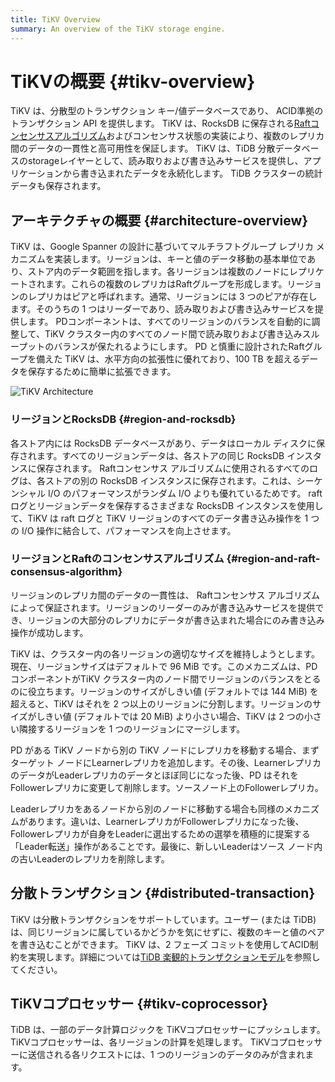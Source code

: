 ```yaml
---
title: TiKV Overview
summary: An overview of the TiKV storage engine.
---
```


# TiKVの概要 {#tikv-overview}

TiKV は、分散型のトランザクション キー/値データベースであり、 ACID準拠のトランザクション API を提供します。 TiKV は、RocksDB に保存される[<a href="https://raft.github.io/raft.pdf">Raftコンセンサスアルゴリズム</a>](https://raft.github.io/raft.pdf)およびコンセンサス状態の実装により、複数のレプリカ間のデータの一貫性と高可用性を保証します。 TiKV は、TiDB 分散データベースのstorageレイヤーとして、読み取りおよび書き込みサービスを提供し、アプリケーションから書き込まれたデータを永続化します。 TiDB クラスターの統計データも保存されます。

## アーキテクチャの概要 {#architecture-overview}

TiKV は、Google Spanner の設計に基づいてマルチラフトグループ レプリカ メカニズムを実装します。リージョンは、キーと値のデータ移動の基本単位であり、ストア内のデータ範囲を指します。各リージョンは複数のノードにレプリケートされます。これらの複数のレプリカはRaftグループを形成します。リージョンのレプリカはピアと呼ばれます。通常、リージョンには 3 つのピアが存在します。そのうちの 1 つはリーダーであり、読み取りおよび書き込みサービスを提供します。 PDコンポーネントは、すべてのリージョンのバランスを自動的に調整して、TiKV クラスター内のすべてのノード間で読み取りおよび書き込みスループットのバランスが保たれるようにします。 PD と慎重に設計されたRaftグループを備えた TiKV は、水平方向の拡張性に優れており、100 TB を超えるデータを保存するために簡単に拡張できます。

![TiKV Architecture](/media/tikv-arch.png)

### リージョンとRocksDB {#region-and-rocksdb}

各ストア内には RocksDB データベースがあり、データはローカル ディスクに保存されます。すべてのリージョンデータは、各ストアの同じ RocksDB インスタンスに保存されます。 Raftコンセンサス アルゴリズムに使用されるすべてのログは、各ストアの別の RocksDB インスタンスに保存されます。これは、シーケンシャル I/O のパフォーマンスがランダム I/O よりも優れているためです。 raft ログとリージョンデータを保存するさまざまな RocksDB インスタンスを使用して、TiKV は raft ログと TiKV リージョンのすべてのデータ書き込み操作を 1 つの I/O 操作に結合して、パフォーマンスを向上させます。

### リージョンとRaftのコンセンサスアルゴリズム {#region-and-raft-consensus-algorithm}

リージョンのレプリカ間のデータの一貫性は、 Raftコンセンサス アルゴリズムによって保証されます。リージョンのリーダーのみが書き込みサービスを提供でき、リージョンの大部分のレプリカにデータが書き込まれた場合にのみ書き込み操作が成功します。

TiKV は、クラスター内の各リージョンの適切なサイズを維持しようとします。現在、リージョンサイズはデフォルトで 96 MiB です。このメカニズムは、PDコンポーネントがTiKV クラスター内のノード間でリージョンのバランスをとるのに役立ちます。リージョンのサイズがしきい値 (デフォルトでは 144 MiB) を超えると、TiKV はそれを 2 つ以上のリージョンに分割します。リージョンのサイズがしきい値 (デフォルトでは 20 MiB) より小さい場合、TiKV は 2 つの小さい隣接するリージョンを 1 つのリージョンにマージします。

PD がある TiKV ノードから別の TiKV ノードにレプリカを移動する場合、まずターゲット ノードにLearnerレプリカを追加します。その後、LearnerレプリカのデータがLeaderレプリカのデータとほぼ同じになった後、PD はそれをFollowerレプリカに変更して削除します。ソースノード上のFollowerレプリカ。

Leaderレプリカをあるノードから別のノードに移動する場合も同様のメカニズムがあります。違いは、LearnerレプリカがFollowerレプリカになった後、Followerレプリカが自身をLeaderに選出するための選挙を積極的に提案する「Leader転送」操作があることです。最後に、新しいLeaderはソース ノード内の古いLeaderのレプリカを削除します。

## 分散トランザクション {#distributed-transaction}

TiKV は分散トランザクションをサポートしています。ユーザー (または TiDB) は、同じリージョンに属しているかどうかを気にせずに、複数のキーと値のペアを書き込むことができます。 TiKV は、2 フェーズ コミットを使用してACID制約を実現します。詳細については[<a href="/optimistic-transaction.md">TiDB 楽観的トランザクションモデル</a>](/optimistic-transaction.md)を参照してください。

## TiKVコプロセッサー {#tikv-coprocessor}

TiDB は、一部のデータ計算ロジックを TiKVコプロセッサーにプッシュします。 TiKVコプロセッサーは、各リージョンの計算を処理します。 TiKVコプロセッサーに送信される各リクエストには、1 つのリージョンのデータのみが含まれます。

